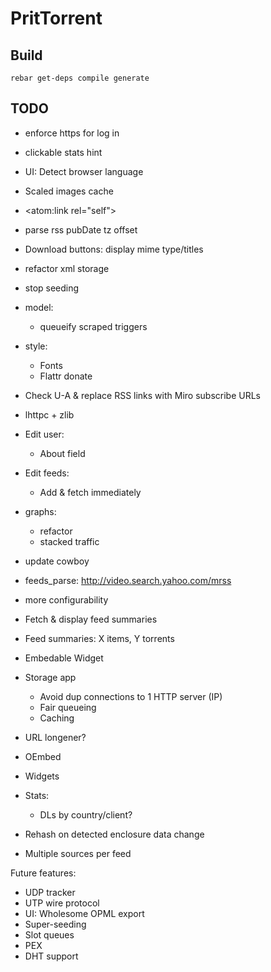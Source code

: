 PritTorrent
===========

Build
-----

```
rebar get-deps compile generate
```


TODO
----

* enforce https for log in
* clickable stats hint
* UI: Detect browser language
* Scaled images cache

* <atom:link rel="self">
* parse rss pubDate tz offset
* Download buttons: display mime type/titles

* refactor xml storage
* stop seeding
* model:
  * queueify scraped triggers

* style:
  * Fonts
  * Flattr donate

* Check U-A & replace RSS links with Miro subscribe URLs
* lhttpc + zlib

* Edit user:
  * About field
* Edit feeds:
  * Add & fetch immediately

* graphs:
  * refactor
  * stacked traffic

* update cowboy
* feeds_parse: http://video.search.yahoo.com/mrss

* more configurability

* Fetch & display feed summaries

* Feed summaries: X items, Y torrents

* Embedable Widget

* Storage app
  - Avoid dup connections to 1 HTTP server (IP)
  - Fair queueing
  - Caching
* URL longener?
* OEmbed
* Widgets

* Stats:
  - DLs by country/client?

* Rehash on detected enclosure data change
* Multiple sources per feed

Future features:

* UDP tracker
* UTP wire protocol
* UI: Wholesome OPML export
* Super-seeding
* Slot queues
* PEX
* DHT support
